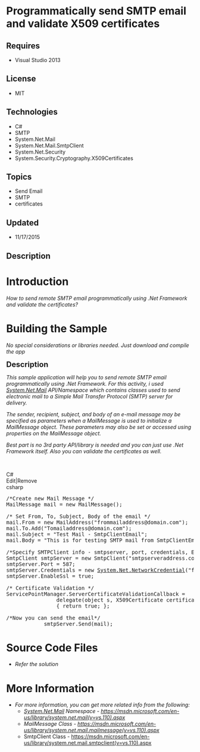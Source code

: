 # Programmatically send SMTP email and validate X509 certificates
## Requires
- Visual Studio 2013
## License
- MIT
## Technologies
- C#
- SMTP
- System.Net.Mail
- System.Net.Mail.SmtpClient
- System.Net.Security
- System.Security.Cryptography.X509Certificates
## Topics
- Send Email
- SMTP
- certificates
## Updated
- 11/17/2015
## Description

<h1>Introduction</h1>
<p><em>How to send remote SMTP email programmatically using .Net Framework and validate the certificates?</em></p>
<h1><span>Building the Sample</span></h1>
<p><em>No special considerations or libraries needed. Just download and compile the app</em></p>
<p><span style="font-size:20px; font-weight:bold">Description</span></p>
<p><em>This sample application will help you to send remote SMTP email programmatically using .Net Framework.
<em>For this activity, i used <a class="libraryLink" href="https://msdn.microsoft.com/en-US/library/System.Net.Mail.aspx" target="_blank" title="Auto generated link to System.Net.Mail">System.Net.Mail</a> API/Namespace which&nbsp;contains classes used to send electronic mail to a Simple Mail Transfer Protocol (SMTP) server for delivery.</em>&nbsp;</em></p>
<p><em>The sender, recipient, subject, and body of an e-mail message may be specified as parameters when a MailMessage is used to initialize a MailMessage object. These parameters may also be set or accessed using properties on the MailMessage object.</em></p>
<p><em>Best part is no 3rd party API/library is needed and you can just use .Net Framework itself. Also you can validate the certificates as well.</em></p>
<p>&nbsp;</p>
<div class="scriptcode">
<div class="pluginEditHolder" pluginCommand="mceScriptCode">
<div class="title"><span>C#</span></div>
<div class="pluginLinkHolder"><span class="pluginEditHolderLink">Edit</span>|<span class="pluginRemoveHolderLink">Remove</span></div>
<span class="hidden">csharp</span>

<div class="preview">
<pre class="csharp"><span class="cs__mlcom">/*Create&nbsp;new&nbsp;Mail&nbsp;Message&nbsp;*/</span>&nbsp;
MailMessage&nbsp;mail&nbsp;=&nbsp;<span class="cs__keyword">new</span>&nbsp;MailMessage();&nbsp;
&nbsp;
<span class="cs__mlcom">/*&nbsp;Set&nbsp;From,&nbsp;To,&nbsp;Subject,&nbsp;Body&nbsp;of&nbsp;the&nbsp;email&nbsp;*/</span>&nbsp;
mail.From&nbsp;=&nbsp;<span class="cs__keyword">new</span>&nbsp;MailAddress(<span class="cs__string">&quot;frommailaddress@domain.com&quot;</span>);&nbsp;
mail.To.Add(<span class="cs__string">&quot;Tomailaddress@domain.com&quot;</span>);&nbsp;
mail.Subject&nbsp;=&nbsp;<span class="cs__string">&quot;Test&nbsp;Mail&nbsp;-&nbsp;SmtpClientEmail&quot;</span>;&nbsp;
mail.Body&nbsp;=&nbsp;<span class="cs__string">&quot;This&nbsp;is&nbsp;for&nbsp;testing&nbsp;SMTP&nbsp;mail&nbsp;from&nbsp;SmtpClientEmail&quot;</span>;&nbsp;
&nbsp;
<span class="cs__mlcom">/*Specify&nbsp;SMTPClient&nbsp;info&nbsp;-&nbsp;smtpserver,&nbsp;port,&nbsp;credentials,&nbsp;EnableSSL&nbsp;-&nbsp;if&nbsp;it&nbsp;needs&nbsp;SSL&nbsp;*/</span>&nbsp;
SmtpClient&nbsp;smtpServer&nbsp;=&nbsp;<span class="cs__keyword">new</span>&nbsp;SmtpClient(<span class="cs__string">&quot;smtpserveraddress.com&quot;</span>);&nbsp;
smtpServer.Port&nbsp;=&nbsp;<span class="cs__number">587</span>;&nbsp;
smtpServer.Credentials&nbsp;=&nbsp;<span class="cs__keyword">new</span>&nbsp;<a class="libraryLink" href="https://msdn.microsoft.com/en-US/library/System.Net.NetworkCredential.aspx" target="_blank" title="Auto generated link to System.Net.NetworkCredential">System.Net.NetworkCredential</a>(<span class="cs__string">&quot;frommailaddress@domain.com&quot;</span>,&nbsp;<span class="cs__string">&quot;password&quot;</span>);&nbsp;
smtpServer.EnableSsl&nbsp;=&nbsp;<span class="cs__keyword">true</span>;&nbsp;
&nbsp;
<span class="cs__mlcom">/*&nbsp;Certificate&nbsp;Validation&nbsp;*/</span>&nbsp;&nbsp;&nbsp;&nbsp;&nbsp;&nbsp;&nbsp;&nbsp;&nbsp;&nbsp;&nbsp;&nbsp;&nbsp;
ServicePointManager.ServerCertificateValidationCallback&nbsp;=&nbsp;
&nbsp;&nbsp;&nbsp;&nbsp;&nbsp;&nbsp;&nbsp;&nbsp;&nbsp;&nbsp;&nbsp;&nbsp;&nbsp;&nbsp;&nbsp;&nbsp;<span class="cs__keyword">delegate</span>(<span class="cs__keyword">object</span>&nbsp;s,&nbsp;X509Certificate&nbsp;certificate,&nbsp;X509Chain&nbsp;chain,&nbsp;SslPolicyErrors&nbsp;sslPolicyErrors)&nbsp;
&nbsp;&nbsp;&nbsp;&nbsp;&nbsp;&nbsp;&nbsp;&nbsp;&nbsp;&nbsp;&nbsp;&nbsp;&nbsp;&nbsp;&nbsp;&nbsp;{&nbsp;<span class="cs__keyword">return</span>&nbsp;<span class="cs__keyword">true</span>;&nbsp;};&nbsp;
&nbsp;
<span class="cs__mlcom">/*Now&nbsp;you&nbsp;can&nbsp;send&nbsp;the&nbsp;email*/</span>&nbsp;
&nbsp;&nbsp;&nbsp;&nbsp;&nbsp;&nbsp;&nbsp;&nbsp;&nbsp;&nbsp;&nbsp;&nbsp;smtpServer.Send(mail);</pre>
</div>
</div>
</div>
<h1><span>Source Code Files</span></h1>
<ul>
<li><em>Refer the solution</em> </li></ul>
<h1>More Information</h1>
<ul>
<li><em>For more information, you can get more related info from the following:</em>
<ul>
<li><em><a class="libraryLink" href="https://msdn.microsoft.com/en-US/library/System.Net.Mail.aspx" target="_blank" title="Auto generated link to System.Net.Mail">System.Net.Mail</a> Namespace -&nbsp;<a href="https://msdn.microsoft.com/en-us/library/system.net.mail(v=vs.110).aspx">https://msdn.microsoft.com/en-us/library/system.net.mail(v=vs.110).aspx</a>&nbsp;</em>
</li><li><em>MailMessage Class -&nbsp;<a href="https://msdn.microsoft.com/en-us/library/system.net.mail.mailmessage(v=vs.110).aspx">https://msdn.microsoft.com/en-us/library/system.net.mail.mailmessage(v=vs.110).aspx</a></em>
</li><li>SmtpClient Class -&nbsp;<a href="https://msdn.microsoft.com/en-us/library/system.net.mail.smtpclient(v=vs.110).aspx">https://msdn.microsoft.com/en-us/library/system.net.mail.smtpclient(v=vs.110).aspx</a>
</li></ul>
</li></ul>

